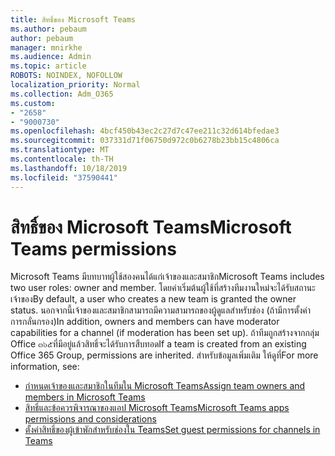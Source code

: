 ```yaml
---
title: สิทธิ์ของ Microsoft Teams
ms.author: pebaum
author: pebaum
manager: mnirkhe
ms.audience: Admin
ms.topic: article
ROBOTS: NOINDEX, NOFOLLOW
localization_priority: Normal
ms.collection: Adm_O365
ms.custom:
- "2658"
- "9000730"
ms.openlocfilehash: 4bcf450b43ec2c27d7c47ee211c32d614bfedae3
ms.sourcegitcommit: 037331d71f06750d972c0b6278b23bb15c4806ca
ms.translationtype: MT
ms.contentlocale: th-TH
ms.lasthandoff: 10/18/2019
ms.locfileid: "37590441"
---
```

# <a name="microsoft-teams-permissions"></a><span data-ttu-id="2dc75-102">สิทธิ์ของ Microsoft Teams</span><span class="sxs-lookup"><span data-stu-id="2dc75-102">Microsoft Teams permissions</span></span>

<span data-ttu-id="2dc75-103">Microsoft Teams มีบทบาทผู้ใช้สองคนได้แก่เจ้าของและสมาชิก</span><span class="sxs-lookup"><span data-stu-id="2dc75-103">Microsoft Teams includes two user roles: owner and member.</span></span> <span data-ttu-id="2dc75-104">โดยค่าเริ่มต้นผู้ใช้ที่สร้างทีมงานใหม่จะได้รับสถานะเจ้าของ</span><span class="sxs-lookup"><span data-stu-id="2dc75-104">By default, a user who creates a new team is granted the owner status.</span></span> <span data-ttu-id="2dc75-105">นอกจากนี้เจ้าของและสมาชิกสามารถมีความสามารถของผู้ดูแลสำหรับช่อง (ถ้ามีการตั้งค่าการกลั่นกรอง)</span><span class="sxs-lookup"><span data-stu-id="2dc75-105">In addition, owners and members can have moderator capabilities for a channel (if moderation has been set up).</span></span> <span data-ttu-id="2dc75-106">ถ้าทีมถูกสร้างจากกลุ่ม Office ๓๖๕ที่มีอยู่แล้วสิทธิ์จะได้รับการสืบทอด</span><span class="sxs-lookup"><span data-stu-id="2dc75-106">If a team is created from an existing Office 365 Group, permissions are inherited.</span></span> <span data-ttu-id="2dc75-107">สำหรับข้อมูลเพิ่มเติม ให้ดูที่</span><span class="sxs-lookup"><span data-stu-id="2dc75-107">For more information, see:</span></span>

- [<span data-ttu-id="2dc75-108">กำหนดเจ้าของและสมาชิกในทีมใน Microsoft Teams</span><span class="sxs-lookup"><span data-stu-id="2dc75-108">Assign team owners and members in Microsoft Teams</span></span>](https://docs.microsoft.com/microsoftteams/assign-roles-permissions)
- [<span data-ttu-id="2dc75-109">สิทธิ์และข้อควรพิจารณาของแอป Microsoft Teams</span><span class="sxs-lookup"><span data-stu-id="2dc75-109">Microsoft Teams apps permissions and considerations</span></span>](https://docs.microsoft.com/microsoftteams/app-permissions)
- [<span data-ttu-id="2dc75-110">ตั้งค่าสิทธิ์ของผู้เข้าพักสำหรับช่องใน Teams</span><span class="sxs-lookup"><span data-stu-id="2dc75-110">Set guest permissions for channels in Teams</span></span>](https://support.office.com/article/4756c468-2746-4bfd-a582-736d55fcc169)
